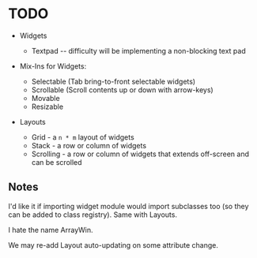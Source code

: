 TODO
====
* Widgets
    * Textpad -- difficulty will be implementing a non-blocking text pad

* Mix-Ins for Widgets:
    * Selectable (Tab bring-to-front selectable widgets)
    * Scrollable (Scroll contents up or down with arrow-keys)
    * Movable
    * Resizable

* Layouts
    * Grid - a `n * m` layout of widgets
    * Stack  - a row or column of widgets
    * Scrolling - a row or column of widgets that extends off-screen and can be scrolled


Notes
-----
I'd like it if importing widget module would import subclasses too (so they can be added to class registry).
Same with Layouts.

I hate the name ArrayWin.

We may re-add Layout auto-updating on some attribute change.
